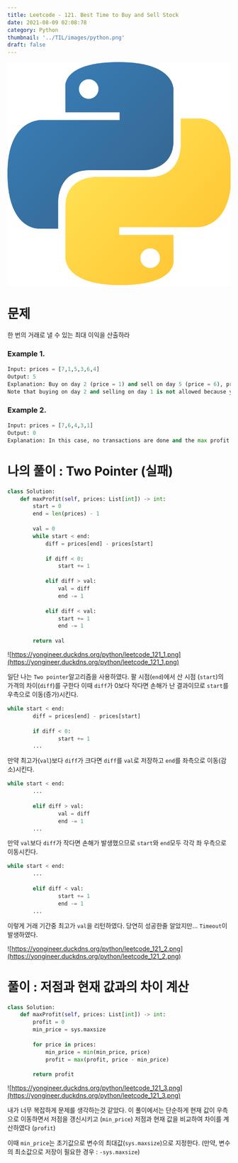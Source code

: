 ```yaml
---
title: Leetcode - 121. Best Time to Buy and Sell Stock
date: 2021-08-09 02:08:78
category: Python
thumbnail: '../TIL/images/python.png'
draft: false
---
```


![](../TIL/images/python.png)


# 문제

한 번의 거래로 낼 수 있는 최대 이익을 산출하라

### Example 1.

```python
Input: prices = [7,1,5,3,6,4]
Output: 5
Explanation: Buy on day 2 (price = 1) and sell on day 5 (price = 6), profit = 6-1 = 5.
Note that buying on day 2 and selling on day 1 is not allowed because you must buy before you sell.
```

### Example 2.

```python
Input: prices = [7,6,4,3,1]
Output: 0
Explanation: In this case, no transactions are done and the max profit = 0.
```

# 나의 풀이 : Two Pointer (실패)

```python
class Solution:
    def maxProfit(self, prices: List[int]) -> int:
        start = 0
        end = len(prices) - 1

        val = 0
        while start < end:
            diff = prices[end] - prices[start]

            if diff < 0:
                start += 1

            elif diff > val:
                val = diff
                end -= 1

            elif diff < val:
                start += 1
                end -= 1

        return val
```

![https://yongineer.duckdns.org/python/leetcode_121_1.png](https://yongineer.duckdns.org/python/leetcode_121_1.png)

일단 나는 `Two pointer`알고리즘을 사용하였다. 팔 시점(`end`)에서 산 시점 (`start`)의 가격의 차이(`diff`)를 구한다 이때 `diff`가 0보다 작다면 손해가 난 결과이므로 `start`를 우측으로 이동(증가)시킨다.

```python
while start < end:
		diff = prices[end] - prices[start]

		if diff < 0:
				start += 1
		...
```

만약 최고가(`val`)보다 `diff`가 크다면 `diff`를 `val`로 저장하고 `end`를 좌측으로 이동(감소)시킨다.



```python
while start < end:
		...

		elif diff > val:
				val = diff
				end -= 1
		...
```

만약 `val`보다 `diff`가 작다면 손해가 발생했으므로 `start`와 `end`모두 각각 좌 우측으로 이동시킨다.

```python
while start < end:
		...

		elif diff < val:
				start += 1
				end -= 1
		...
```

이렇게 거래 기간중 최고가 `val`을 리턴하였다. 당연히 성공한줄 알았지만... `Timeout`이 발생하였다.

![https://yongineer.duckdns.org/python/leetcode_121_2.png](https://yongineer.duckdns.org/python/leetcode_121_2.png)

# 풀이 : 저점과 현재 값과의 차이 계산

```python
class Solution:
    def maxProfit(self, prices: List[int]) -> int:
        profit = 0
        min_price = sys.maxsize

        for price in prices:
            min_price = min(min_price, price)
            profit = max(profit, price - min_price)

        return profit
```

![https://yongineer.duckdns.org/python/leetcode_121_3.png](https://yongineer.duckdns.org/python/leetcode_121_3.png)

내가 너무 복잡하게 문제를 생각하는것 같았다. 이 풀이에서는 단순하게 현재 값이 우측으로 이동하면서 저점을 갱신시키고 (`min_price`) 저점과 현재 값을 비교하여 차이를 계산하였다 (`profit`)

이때 `min_price`는 초기값으로 변수의 최대값(`sys.maxsize`)으로 지정한다. (만약, 변수의 최소값으로 저장이 필요한 경우 : `-sys.maxsize`)
